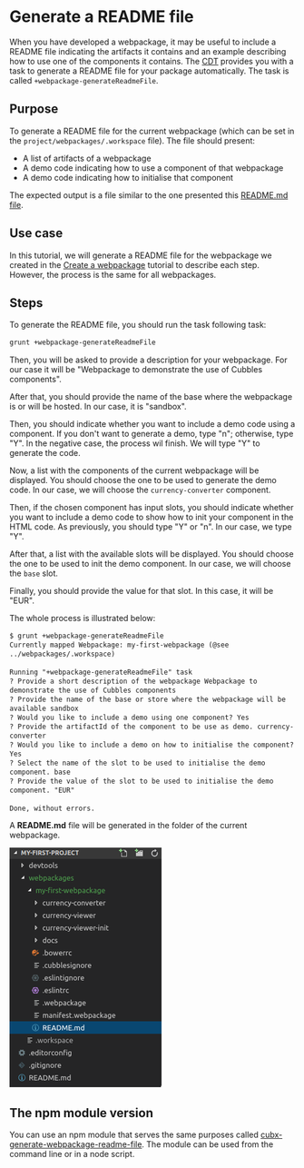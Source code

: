 # Generate a README file

When you have developed a webpackage, it may be useful to include a README file indicating the artifacts it contains and an example describing how to use one of the components it contains. The [CDT](README.md) provides you with a task to generate a README file for your package automatically. The task is called `+webpackage-generateReadmeFile`.

## Purpose

To generate a README file for the current webpackage (which can be set in the `project/webpackages/.workspace` file). The file should present:

* A list of artifacts of a webpackage
* A demo code indicating how to use a component of that webpackage
* A demo code indicating how to initialise that component

The expected output is a file similar to the one presented this [README.md file](https://github.com/iCubbles/my-first-project/blob/master/webpackages/my-first-webpackage/README.md).

## Use case

In this tutorial, we will generate a README file for the webpackage we created in the [Create a webpackage](../../first-steps/create-a-webpackage.md) tutorial to describe each step. However, the process is the same for all webpackages.

## Steps

To generate the README file, you should run the task following task:

```bash
grunt +webpackage-generateReadmeFile
```

Then, you will be asked to provide a description for your webpackage. For our case it will be "Webpackage to demonstrate the use of Cubbles components".

After that, you should provide the name of the base where the webpackage is or will be hosted. In our case, it is "sandbox".

Then, you should indicate whether you want to include a demo code using a component. If you don't want to generate a demo, type "n"; otherwise, type "Y". In the negative case, the process wil finish. We will type "Y" to generate the code.

Now, a list with the components of the current webpackage will be displayed. You should choose the one to be used to generate the demo code. In our case, we will choose the `currency-converter` component.

Then, if the chosen component has input slots, you should indicate whether you want to include a demo code to show how to init your component in the HTML code. As previously, you should type "Y" or "n". In our case, we type "Y".

After that, a list with the available slots will be displayed. You should choose the one to be used to init the demo component. In our case, we will choose the `base` slot.

Finally, you should provide the value for that slot. In this case, it will be "EUR".

The whole process is illustrated below:

```
$ grunt +webpackage-generateReadmeFile
Currently mapped Webpackage: my-first-webpackage (@see ../webpackages/.workspace)

Running "+webpackage-generateReadmeFile" task
? Provide a short description of the webpackage Webpackage to demonstrate the use of Cubbles components
? Provide the name of the base or store where the webpackage will be available sandbox
? Would you like to include a demo using one component? Yes
? Provide the artifactId of the component to be use as demo. currency-converter
? Would you like to include a demo on how to initialise the component? Yes
? Select the name of the slot to be used to initialise the demo component. base
? Provide the value of the slot to be used to initialise the demo component. "EUR"

Done, without errors.
```

A **README.md** file will be generated in the folder of the current webpackage.

![Webpackage folder containing the generated README file](../../.gitbook/assets/readme_file.png)

## The npm module version

You can use an npm module that serves the same purposes called [cubx-generate-webpackage-readme-file](https://www.npmjs.com/package/cubx-generate-webpackage-readme-file). The module can be used from the command line or in a node script.